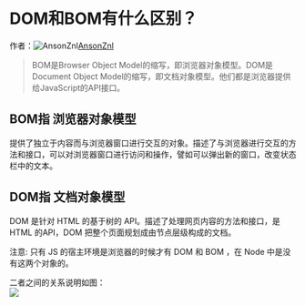 # DOM和BOM有什么区别？

作者：![AnsonZnl](https://avatars.githubusercontent.com/u/29278068?s=80&u=d0989f3ba8a133fbfef695a84b63c07a08d0d841&v=4)[AnsonZnl](https://github/AnsonZnl)

> BOM是Browser Object Model的缩写，即浏览器对象模型。DOM是Document Object Model的缩写，即文档对象模型。他们都是浏览器提供给JavaScript的API接口。

## BOM指 浏览器对象模型

提供了独立于内容而与浏览器窗口进行交互的对象。描述了与浏览器进行交互的方法和接口，可以对浏览器窗口进行访问和操作，譬如可以弹出新的窗口，改变状态栏中的文本。

## DOM指 文档对象模型

DOM 是针对 HTML 的基于树的 API。描述了处理网页内容的方法和接口，是 HTML 的API，DOM 把整个页面规划成由节点层级构成的文档。

注意: 只有 JS 的宿主环境是浏览器的时候才有 DOM 和 BOM ，在 Node 中是没有这两个对象的。

二者之间的关系说明如图：  
[![](https://camo.githubusercontent.com/0e544b7048685531a7d36234218ec03df98d3ecf4a4849019518af11e203a080/68747470733a2f2f677373302e62616964752e636f6d2f2d346f33645361675f7849346b68476b6f395754416e46366868792f7a686964616f2f77682533443630302532433830302f7369676e3d32666566323838373766663066373336643861623434303733613635396632312f666331663431333439373061333034656131393462653032643663386137383663383137356339372e6a7067)](https://camo.githubusercontent.com/0e544b7048685531a7d36234218ec03df98d3ecf4a4849019518af11e203a080/68747470733a2f2f677373302e62616964752e636f6d2f2d346f33645361675f7849346b68476b6f395754416e46366868792f7a686964616f2f77682533443630302532433830302f7369676e3d32666566323838373766663066373336643861623434303733613635396632312f666331663431333439373061333034656131393462653032643663386137383663383137356339372e6a7067)
